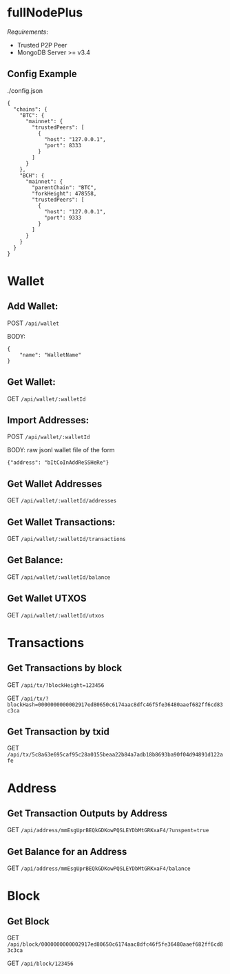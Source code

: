 # fullNodePlus
_Requirements_:
- Trusted P2P Peer
- MongoDB Server >= v3.4
## Config Example
./config.json

```
{
  "chains": {
    "BTC": {
      "mainnet": {
        "trustedPeers": [
          {
            "host": "127.0.0.1",
            "port": 8333
          }
        ]
      }
    },
    "BCH": {
      "mainnet": {
        "parentChain": "BTC",
        "forkHeight": 478558,
        "trustedPeers": [
          {
            "host": "127.0.0.1",
            "port": 9333
          }
        ]
      }
    }
  }
}
```

# Wallet

## Add Wallet:

POST `/api/wallet`

BODY:
```
{
	"name": "WalletName"
}
```

## Get Wallet:

GET `/api/wallet/:walletId`

## Import Addresses:

POST `/api/wallet/:walletId`

BODY: raw jsonl wallet file of the form
```
{"address": "bItCoInAddReSSHeRe"}
```

## Get Wallet Addresses

GET `/api/wallet/:walletId/addresses`

## Get Wallet Transactions:

GET `/api/wallet/:walletId/transactions`

## Get Balance:

GET `/api/wallet/:walletId/balance`

## Get Wallet UTXOS

GET `/api/wallet/:walletId/utxos`

# Transactions

## Get Transactions by block

GET `/api/tx/?blockHeight=123456`

GET `/api/tx/?blockHash=0000000000002917ed80650c6174aac8dfc46f5fe36480aaef682ff6cd83c3ca`

## Get Transaction by txid

GET `/api/tx/5c8a63e695caf95c28a0155beaa22b84a7adb18b8693ba90f04d94891d122afe`

# Address

## Get Transaction Outputs by Address

GET `/api/address/mmEsgUprBEQkGDKowPQSLEYDbMtGRKxaF4/?unspent=true`

## Get Balance for an Address

GET `/api/address/mmEsgUprBEQkGDKowPQSLEYDbMtGRKxaF4/balance`

# Block

## Get Block

GET `/api/block/0000000000002917ed80650c6174aac8dfc46f5fe36480aaef682ff6cd83c3ca`

GET `/api/block/123456`
